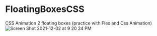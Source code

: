 # FloatingBoxesCSS
CSS Animation 2 floating boxes (practice with Flex and Css Animation)
![Screen Shot 2021-12-02 at 9 20 24 PM](https://user-images.githubusercontent.com/58197108/144549788-cdf384e7-eb43-4c0a-ae23-0ac5dc546044.png)
